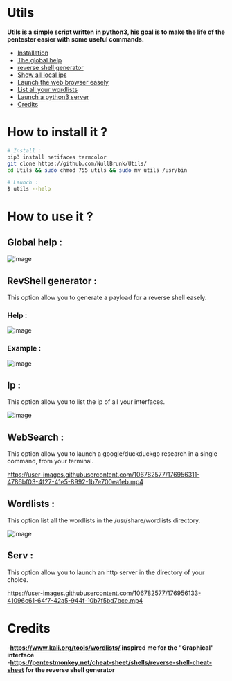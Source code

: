 # Utils
**Utils is a simple script written in python3, his goal is to make the life of the pentester easier with some useful commands.**

- <a href="https://github.com/NullBrunk/Utils/blob/main/README.md#how-to-install-it-">Installation</a>
- <a href="https://github.com/NullBrunk/Utils/blob/main/README.md#global-help-">The global help</a>
- <a href="https://github.com/NullBrunk/Utils/blob/main/README.md#revshell-generator-">reverse shell generator </a>
- <a href="https://github.com/NullBrunk/Utils/blob/main/README.md#ip-">Show all local ips </a>
- <a href="https://github.com/NullBrunk/Utils/blob/main/README.md#websearch-">Launch the web browser easely</a>
- <a href="https://github.com/NullBrunk/Utils/blob/main/README.md#wordlists-">List all your wordlists</a>
- <a href="https://github.com/NullBrunk/Utils/blob/main/README.md#serv-">Launch a python3 server</a>
- <a href="https://github.com/NullBrunk/Utils/blob/main/README.md#Credits-">Credits</a>

# How to install it ?

```bash
# Install : 
pip3 install netifaces termcolor
git clone https://github.com/NullBrunk/Utils/
cd Utils && sudo chmod 755 utils && sudo mv utils /usr/bin

# Launch :
$ utils --help 
```

# How to use it ? 

## Global help :

![image](https://user-images.githubusercontent.com/106782577/176953467-032e1ff0-b3fe-4c35-82bb-8f2b5885f185.png)

## RevShell generator :

This option allow you to generate a payload for a reverse shell easely.

### Help :

![image](https://user-images.githubusercontent.com/106782577/176953560-34d9e058-5e46-4bd5-a624-b023215608ee.png)

### Example :

![image](https://user-images.githubusercontent.com/106782577/176953904-85a027c1-3171-4890-92ce-021fffc0dd47.png)


## Ip :

This option allow you to list the ip of all your interfaces.

![image](https://user-images.githubusercontent.com/106782577/176953789-80c2ac59-a59c-4639-a70b-3b085c49c3df.png)

## WebSearch :

This option allow you to launch a google/duckduckgo research in a single command, from your terminal.

https://user-images.githubusercontent.com/106782577/176956311-4786bf03-4f27-41e5-8992-1b7e700ea1eb.mp4


## Wordlists :

This option list all the wordlists in the /usr/share/wordlists directory.

![image](https://user-images.githubusercontent.com/106782577/176955481-3685079d-49c1-4c1c-8e86-338fe6070421.png)

## Serv :

This option allow you to launch an http server in the directory of your choice.

https://user-images.githubusercontent.com/106782577/176956133-41096c61-64f7-42a5-944f-10b7f5bd7bce.mp4


# Credits

-**https://www.kali.org/tools/wordlists/ inspired me for the "Graphical" interface**   
-**https://pentestmonkey.net/cheat-sheet/shells/reverse-shell-cheat-sheet for the reverse shell generator**     






